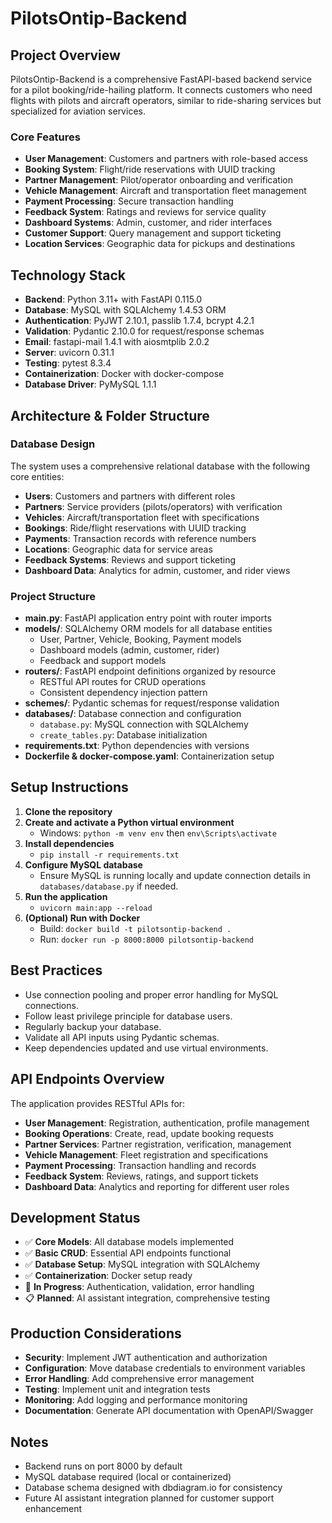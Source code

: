 # PilotsOntip-Backend

## Project Overview
PilotsOntip-Backend is a comprehensive FastAPI-based backend service for a pilot booking/ride-hailing platform. It connects customers who need flights with pilots and aircraft operators, similar to ride-sharing services but specialized for aviation services.

### Core Features
- **User Management**: Customers and partners with role-based access
- **Booking System**: Flight/ride reservations with UUID tracking
- **Partner Management**: Pilot/operator onboarding and verification
- **Vehicle Management**: Aircraft and transportation fleet management
- **Payment Processing**: Secure transaction handling
- **Feedback System**: Ratings and reviews for service quality
- **Dashboard Systems**: Admin, customer, and rider interfaces
- **Customer Support**: Query management and support ticketing
- **Location Services**: Geographic data for pickups and destinations

## Technology Stack
- **Backend**: Python 3.11+ with FastAPI 0.115.0
- **Database**: MySQL with SQLAlchemy 1.4.53 ORM
- **Authentication**: PyJWT 2.10.1, passlib 1.7.4, bcrypt 4.2.1
- **Validation**: Pydantic 2.10.0 for request/response schemas
- **Email**: fastapi-mail 1.4.1 with aiosmtplib 2.0.2
- **Server**: uvicorn 0.31.1
- **Testing**: pytest 8.3.4
- **Containerization**: Docker with docker-compose
- **Database Driver**: PyMySQL 1.1.1

## Architecture & Folder Structure

### Database Design
The system uses a comprehensive relational database with the following core entities:
- **Users**: Customers and partners with different roles
- **Partners**: Service providers (pilots/operators) with verification
- **Vehicles**: Aircraft/transportation fleet with specifications
- **Bookings**: Ride/flight reservations with UUID tracking
- **Payments**: Transaction records with reference numbers
- **Locations**: Geographic data for service areas
- **Feedback Systems**: Reviews and support ticketing
- **Dashboard Data**: Analytics for admin, customer, and rider views

### Project Structure
- **main.py**: FastAPI application entry point with router imports
- **models/**: SQLAlchemy ORM models for all database entities
  - User, Partner, Vehicle, Booking, Payment models
  - Dashboard models (admin, customer, rider)
  - Feedback and support models
- **routers/**: FastAPI endpoint definitions organized by resource
  - RESTful API routes for CRUD operations
  - Consistent dependency injection pattern
- **schemes/**: Pydantic schemas for request/response validation
- **databases/**: Database connection and configuration
  - `database.py`: MySQL connection with SQLAlchemy
  - `create_tables.py`: Database initialization
- **requirements.txt**: Python dependencies with versions
- **Dockerfile & docker-compose.yaml**: Containerization setup

## Setup Instructions

1. **Clone the repository**
2. **Create and activate a Python virtual environment**
   - Windows: `python -m venv env` then `env\Scripts\activate`
3. **Install dependencies**
   - `pip install -r requirements.txt`
4. **Configure MySQL database**
   - Ensure MySQL is running locally and update connection details in `databases/database.py` if needed.
5. **Run the application**
   - `uvicorn main:app --reload`
6. **(Optional) Run with Docker**
   - Build: `docker build -t pilotsontip-backend .`
   - Run: `docker run -p 8000:8000 pilotsontip-backend`

## Best Practices
- Use connection pooling and proper error handling for MySQL connections.
- Follow least privilege principle for database users.
- Regularly backup your database.
- Validate all API inputs using Pydantic schemas.
- Keep dependencies updated and use virtual environments.

## API Endpoints Overview
The application provides RESTful APIs for:
- **User Management**: Registration, authentication, profile management
- **Booking Operations**: Create, read, update booking requests
- **Partner Services**: Partner registration, verification, management
- **Vehicle Management**: Fleet registration and specifications
- **Payment Processing**: Transaction handling and records
- **Feedback System**: Reviews, ratings, and support tickets
- **Dashboard Data**: Analytics and reporting for different user roles

## Development Status
- ✅ **Core Models**: All database models implemented
- ✅ **Basic CRUD**: Essential API endpoints functional
- ✅ **Database Setup**: MySQL integration with SQLAlchemy
- ✅ **Containerization**: Docker setup ready
- 🔄 **In Progress**: Authentication, validation, error handling
- 📋 **Planned**: AI assistant integration, comprehensive testing

## Production Considerations
- **Security**: Implement JWT authentication and authorization
- **Configuration**: Move database credentials to environment variables
- **Error Handling**: Add comprehensive error management
- **Testing**: Implement unit and integration tests
- **Monitoring**: Add logging and performance monitoring
- **Documentation**: Generate API documentation with OpenAPI/Swagger

## Notes
- Backend runs on port 8000 by default
- MySQL database required (local or containerized)
- Database schema designed with dbdiagram.io for consistency
- Future AI assistant integration planned for customer support enhancement
